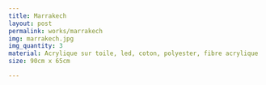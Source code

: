 ```yaml
---
title: Marrakech
layout: post
permalink: works/marrakech
img: marrakech.jpg
img_quantity: 3
material: Acrylique sur toile, led, coton, polyester, fibre acrylique
size: 90cm x 65cm

---
```

